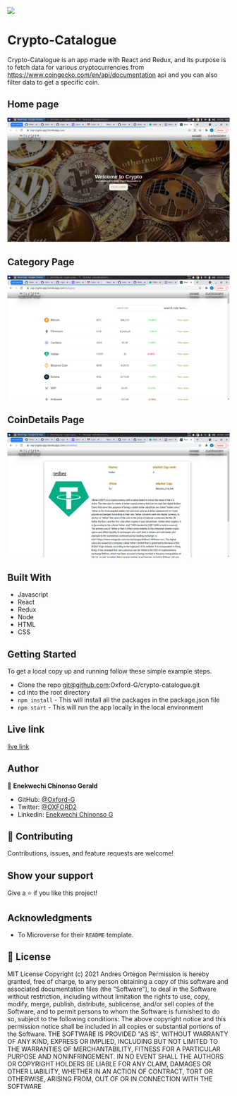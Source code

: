 
![](https://img.shields.io/badge/Microverse-blueviolet)

# Crypto-Catalogue

Crypto-Catalogue is an app made with React and Redux, and its purpose is to fetch data for various cryptocurrencies from https://www.coingecko.com/en/api/documentation api and you can also filter data to get a specific coin.

## Home page

![](./src/image/home.png)

## Category Page

![](./src/image/category.png)

## CoinDetails Page

![](./src/image/coindetails.png)

## Built With

- Javascript
- React
- Redux
- Node
- HTML
- CSS

## Getting Started

To get a local copy up and running follow these simple example steps.

- Clone the repo git@github.com:Oxford-G/crypto-catalogue.git
- cd into the root directory
- `npm install` - This will install all the packages in the package.json file
- `npm start` - This will run the app locally in the local environment

## Live link

[live link](https://oxy-crypto-app.herokuapp.com/)

## Author

👤 **Enekwechi Chinonso Gerald**

- GitHub: [@Oxford-G](https://github.com/Oxford-G)
- Twitter: [@OXFORD2](https://twitter.com/OXFOXD2)
- Linkedin: [Enekwechi Chinonso G](https://www.linkedin.com/in/chinonso-enekwechi)

## 🤝 Contributing

Contributions, issues, and feature requests are welcome!

## Show your support

Give a ⭐️ if you like this project!

## Acknowledgments

- To Microverse for their `README` template.

## 📝 License

MIT License Copyright (c) 2021 Andres Ortegon Permission is hereby granted, free of charge, to any person obtaining a copy of this software and associated documentation files (the "Software"), to deal in the Software without restriction, including without limitation the rights to use, copy, modify, merge, publish, distribute, sublicense, and/or sell copies of the Software, and to permit persons to whom the Software is furnished to do so, subject to the following conditions: The above copyright notice and this permission notice shall be included in all copies or substantial portions of the Software. THE SOFTWARE IS PROVIDED "AS IS", WITHOUT WARRANTY OF ANY KIND, EXPRESS OR IMPLIED, INCLUDING BUT NOT LIMITED TO THE WARRANTIES OF MERCHANTABILITY, FITNESS FOR A PARTICULAR PURPOSE AND NONINFRINGEMENT. IN NO EVENT SHALL THE AUTHORS OR COPYRIGHT HOLDERS BE LIABLE FOR ANY CLAIM, DAMAGES OR OTHER LIABILITY, WHETHER IN AN ACTION OF CONTRACT, TORT OR OTHERWISE, ARISING FROM, OUT OF OR IN CONNECTION WITH THE SOFTWARE